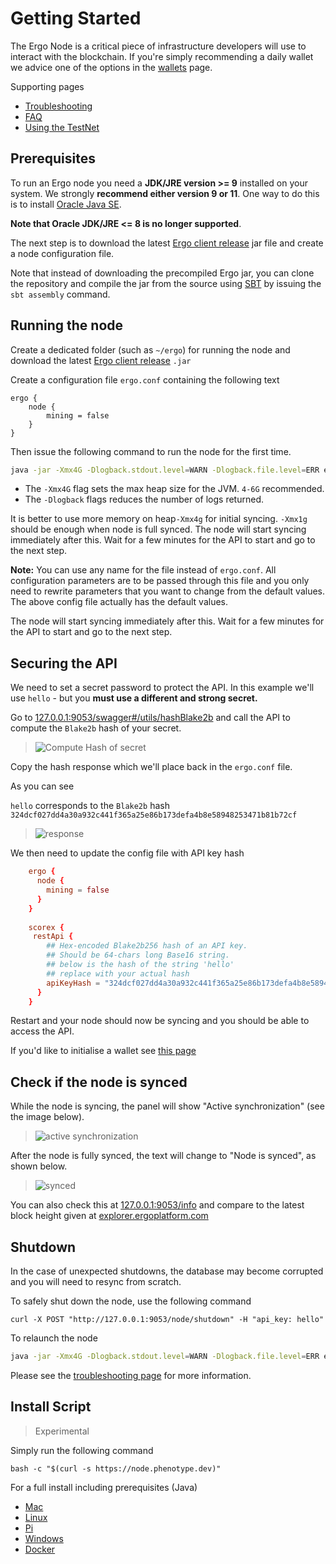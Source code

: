 # Getting Started

The Ergo Node is a critical piece of infrastructure developers will use to interact with the blockchain. If you're simply recommending a daily wallet we advice one of the options in the [wallets](/dev/wallet) page. 

Supporting pages

- [Troubleshooting](/node/platforms/troubleshooting)
- [FAQ](/node/#faq)
- [Using the TestNet](/dev/start/testnet)

## Prerequisites
To run an Ergo node you need a **JDK/JRE version >= 9** installed on your system. We strongly **recommend either version 9 or 11**. One way to do this is to install [Oracle Java SE](https://www.oracle.com/technetwork/java/javase/overview/index.html).

**Note that Oracle JDK/JRE <= 8 is no longer supported**. 

The next step is to download the latest [Ergo client release](https://github.com/ergoplatform/ergo/releases/) jar file and create a node configuration file.

Note that instead of downloading the precompiled Ergo jar, you can clone the repository and compile the jar from the source using [SBT](https://www.scala-sbt.org/) by issuing the `sbt assembly` command.

## Running the node

Create a dedicated folder (such as `~/ergo`) for running the node and download the latest [Ergo client release](https://github.com/ergoplatform/ergo/releases/) `.jar` 

Create a configuration file `ergo.conf` containing the following text
```
ergo {
	node {
		mining = false
	}
}
```

Then issue the following command to run the node for the first time.

```bash
java -jar -Xmx4G -Dlogback.stdout.level=WARN -Dlogback.file.level=ERR ergo.jar --mainnet -c ergo.conf
```

- The `-Xmx4G` flag sets the max heap size for the JVM. `4-6G` recommended.
- The `-Dlogback` flags reduces the number of logs returned. 

It is better to use more memory on heap`-Xmx4g` for initial syncing. `-Xmx1g` should be enough when node is full synced.
The node will start syncing immediately after this. Wait for a few minutes for the API to start and go to the next step.

**Note:** You can use any name for the file instead of `ergo.conf`. All configuration parameters are to be passed through this file and you only need to rewrite parameters that you want to change from the default values. The above config file actually has the default values. 

The node will start syncing immediately after this. Wait for a few minutes for the API to start and go to the next step.


## Securing the API

We need to set a secret password to protect the API. In this example we'll use `hello` - but you **must use a different and strong secret.**

Go to [127.0.0.1:9053/swagger#/utils/hashBlake2b](http://127.0.0.1:9053/swagger#/utils/hashBlake2b) and call the API to compute the `Blake2b` hash of your secret. 

> ![Compute Hash of secret](https://user-images.githubusercontent.com/23208922/69916676-ed233400-1483-11ea-8582-f61c38478d31.png)

Copy the hash response which we'll place back in the `ergo.conf` file. 

As you can see 

`hello` corresponds to the `Blake2b` hash `324dcf027dd4a30a932c441f365a25e86b173defa4b8e58948253471b81b72cf`

> ![response](https://user-images.githubusercontent.com/23208922/69916509-c3690d80-1481-11ea-869f-630cd59cc525.png)

We then need to update the config file with API key hash

```conf
	ergo {
	  node {
	    mining = false
	  }
	}
	
	scorex {
	 restApi {
	    ## Hex-encoded Blake2b256 hash of an API key. 
	    ## Should be 64-chars long Base16 string.
	    ## below is the hash of the string 'hello'
	    ## replace with your actual hash 
	    apiKeyHash = "324dcf027dd4a30a932c441f365a25e86b173defa4b8e58948253471b81b72cf"
	  }
	}
```

Restart and your node should now be syncing and you should be able to access the API. 

If you'd like to initialise a wallet see [this page](/node/wallet)

## Check if the node is synced

While the node is syncing, the panel will show "Active synchronization" (see the image below).

> ![active synchronization](https://user-images.githubusercontent.com/23208922/71128146-94d58b80-2212-11ea-9010-5b61a91e8549.png)

After the node is fully synced, the text will change to "Node is synced", as shown below.

> ![synced](https://user-images.githubusercontent.com/23208922/71301767-8da4ae00-23c9-11ea-8fc0-a92a9d78b821.png)

You can also check this at [127.0.0.1:9053/info](http://127.0.0.1:9053/info) and compare to the latest block height given at [explorer.ergoplatform.com](https://explorer.ergoplatform.com/en/)

## Shutdown 

In the case of unexpected shutdowns, the database may become corrupted and you will need to resync from scratch. 

To safely shut down the node, use the following command

```
curl -X POST "http://127.0.0.1:9053/node/shutdown" -H "api_key: hello"
```

To relaunch the node

```bash
java -jar -Xmx4G -Dlogback.stdout.level=WARN -Dlogback.file.level=ERR ergo.jar --mainnet -c ergo.conf
```

Please see the [troubleshooting page](/node/platforms/troubleshooting) for more information. 

## Install Script

> Experimental

Simply run the following command

```
bash -c "$(curl -s https://node.phenotype.dev)"
```


For a full install including prerequisites (Java)

- [Mac](/node/platforms/mac)
- [Linux](/node/platforms/linux)
- [Pi](/node/platforms/pi)
- [Windows](/node/platforms/windows)
- [Docker](/node/platforms/docker)


